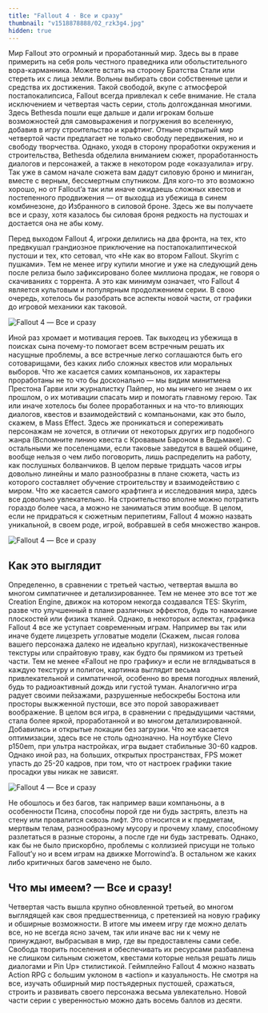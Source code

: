 ```yaml
---
title: "Fallout 4 · Все и сразу"
thumbnail: "v1518878888/02_rzk3g4.jpg"
hidden: true
---
```


Мир Fallout это огромный и проработанный мир. Здесь вы в праве примерить на себя роль честного праведника или обольстительного вора-карманника. Можете встать на сторону Братства Стали или стереть их с лица земли. Вольны выбирать свои собственные цели и средства их достижения. Такой свободой, вкупе с атмосферой постапокалипсиса, Fallout всегда привлекал к себе внимание. Не стала исключением и четвертая часть серии, столь долгожданная многими. Здесь Bethesda пошли еще дальше и дали игрокам больше возможностей для самовыражения и погружения во вселенную, добавив в игру строительство и крафтинг. Отныне открытый мир четвертой части предлагает не только свободу передвижения, но и свободу творчества. Однако, уходя в сторону проработки окружения и строительства, Bethesda обделила вниманием сюжет, проработанность диалогов и персонажей, а также в некотором роде «оказуалила» игру. Так уже в самом начале сюжета вам дадут силовую броню и миниган, вместе с верным, бессмертным спутником. Для кого-то это возможно хорошо, но от Fallout’a так или иначе ожидаешь сложных квестов и постепенного продвижения — от выходца из убежища в синем комбинезоне, до Избранного в силовой броне. Здесь же вы получаете все и сразу, хотя казалось бы силовая броня редкость на пустошах и достается она не абы кому.

Перед выходом Fallout 4, игроки делились на два фронта, на тех, кто предвкушал грандиозное приключение на постапокалиптической пустоши и тех, кто сетовал, что «Не как во втором Fallout. Skyrim с пушками». Тем не менее игру купили многие и уже на следующий день после релиза было зафиксировано более миллиона продаж, не говоря о скачиваниях с торрента. А это как минимум означает, что Fallout 4 является культовым и популярным продолжением серии. В свою очередь, хотелось бы разобрать все аспекты новой части, от графики до игровой механики как таковой.

![Fallout 4 — Все и сразу][image-1]

Иной раз хромает и мотивация героев. Так выходец из убежища в поисках сына почему-то помогает всем встречным решать их насущные проблемы, а все встречные легко соглашаются быть его сотоварищами, без каких либо сложных квестов или моральных выборов. Что же касается самих компаньонов, их характеры проработаны не то что бы досконально — мы видим минитмена Престона Гарви или журналистку Пайпер, но мы ничего не знаем о их прошлом, о их мотивации спасать мир и помогать главному герою. Так или иначе хотелось бы более проработанных и на что-то влияющих диалогов, квестов и взаимодействий с компаньонами, как это было, скажем, в Mass Effect. Здесь же проникаться и сопереживать персонажам не хочется, в отличии от некоторых других игр подобного жанра (Вспомните линию квеста с Кровавым Бароном в Ведьмаке). С остальными же поселенцами, если таковые заведутся в вашей общине, вообще нельзя о чем либо поговорить, лишь распределить на работу, как послушных болванчиков. В целом первые тридцать часов игры довольно линейны и мало разнообразны в плане сюжета, часть из которого составляет обучение строительству и взаимодействию с миром. Что же касается самого крафтинга и исследования мира, здесь все довольно увлекательно. На строительство вполне можно потратить гораздо более часа, а можно не заниматься этим вообще. В целом, если не придраться к сюжетным перипетиям, Fallout 4 можно назвать уникальной, в своем роде, игрой, вобравшей в себя множество жанров.

![Fallout 4 — Все и сразу][image-2]

## Как это выглядит

Определенно, в сравнении с третьей частью, четвертая вышла во многом симпатичнее и детализированнее. Тем не менее это все тот же Creation Engine, движок на котором некогда создавался TES: Skyrim, разве что улучшенный в плане различных эффектов, будь то намокание плоскостей или физика тканей. Однако, в некоторых аспектах, графика Fallout 4 все же уступает современным играм. Например вы так или иначе будете лицезреть угловатые модели (Скажем, лысая голова вашего персонажа далеко не идеально круглая), низкокачественные текстуры или спрайтовую траву, как будто бы прямиком из третьей части. Тем не менее «Fallout не про графику» и если не вглядываться в каждую текстуру и полигон, картинка выглядит весьма привлекательной и симпатичной, особенно во время погодных явлений, будь то радиоактивный дождь или густой туман. Аналогично игра радует своими пейзажами, разрушенные небоскребы Бостона или просторы выжженной пустоши, все это порой завораживает воображение. В целом вся игра, в сравнении с предыдущими частями, стала более яркой, проработанной и во многом детализированной. Добавились и открытые локации без загрузки. Что же касается оптимизации, здесь все не столь однозначно. На ноутбуке Clevo p150em, при ультра настройках, игра выдает стабильные 30-60 кадров. Однако иной раз, на больших, открытых пространствах, FPS может упасть до 25-20 кадров, при том, что от настроек графики такие просадки увы никак не зависят.

![Fallout 4 — Все и сразу][image-3]

Не обошлось и без багов, так например ваши компаньоны, а в особенности Псина, способны порой где ни будь застрять, влезть на стену или провалится сквозь лифт. Это относится и к предметам, мертвым телам, разнообразному мусору и прочему хламу, способному разлетаться в разные стороны, а после где ни будь застревать. Однако, как бы не было прискорбно, проблемы с коллизией присущи не только Fallout’у но и всем играм на движке Morrowind’a. В остальном же каких либо критичных багов замечено не было.

## Что мы имеем? — Все и сразу!

Четвертая часть вышла крупно обновленной третьей, во многом выглядящей как своя предшественница, с претензией на новую графику и обширные возможности. В итоге мы имеем игру где можно делать все, но не всегда ясно зачем, так или иначе вас ни к чему не принуждают, выбрасывая в мир, где вы предоставлены сами себе. Свобода творить поселения и обеспечивать их ресурсами разбавлена не слишком сильным сюжетом, квестами которые нельзя решать лишь диалогами и Pin Up» стилистикой. Геймплейно Fallout 4 можно назвать Action RPG с большим уклоном в «action» и казуальность. Не смотря на все, изучать обширный мир постъядерных пустошей, сражаться, строить и развивать своего персонажа весьма увлекательно. Новой части серии с уверенностью можно дать восемь баллов из десяти.

[image-1]:  https://res.cloudinary.com/milkleaks/image/upload/v1518878889/01_id8htg.png
[image-2]:  https://res.cloudinary.com/milkleaks/image/upload/v1518878888/02_rzk3g4.jpg
[image-3]:  https://res.cloudinary.com/milkleaks/image/upload/v1518878895/03_yunyej.png